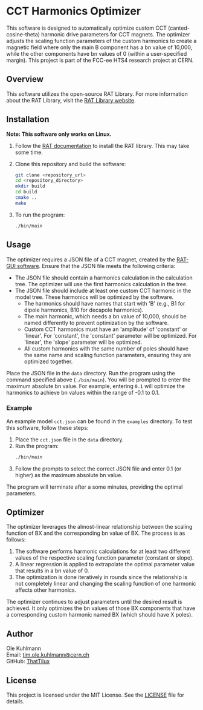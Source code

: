 # CCT Harmonics Optimizer

This software is designed to automatically optimize custom CCT (canted-cosine-theta) harmonic drive parameters for CCT magnets. The optimizer adjusts the scaling function parameters of the custom harmonics to create a magnetic field where only the main B component has a bn value of 10,000, while the other components have bn values of 0 (within a user-specified margin). This project is part of the FCC-ee HTS4 research project at CERN.

## Overview

This software utilizes the open-source RAT Library. For more information about the RAT Library, visit the [RAT Library website](https://rat-gui.com/library.html).

## Installation

**Note: This software only works on Linux.**

1. Follow the [RAT documentation](https://gitlab.com/Project-Rat/rat-documentation) to install the RAT library. This may take some time.

2. Clone this repository and build the software:
    ```sh
    git clone <repository_url>
    cd <repository_directory>
    mkdir build
    cd build
    cmake ..
    make
    ```

3. To run the program:
    ```sh
    ./bin/main
    ```

## Usage

The optimizer requires a JSON file of a CCT magnet, created by the [RAT-GUI software](https://rat-gui.com/index.html). Ensure that the JSON file meets the following criteria:

- The JSON file should contain a harmonics calculation in the calculation tree. The optimizer will use the first harmonics calculation in the tree.
- The JSON file should include at least one custom CCT harmonic in the model tree. These harmonics will be optimized by the software.
    - The harmonics should have names that start with 'B' (e.g., B1 for dipole harmonics, B10 for decapole harmonics).
    - The main harmonic, which needs a bn value of 10,000, should be named differently to prevent optimization by the software.
    - Custom CCT harmonics must have an 'amplitude' of 'constant' or 'linear'. For 'constant', the 'constant' parameter will be optimized. For 'linear', the 'slope' parameter will be optimized.
    - All custom harmonics with the same number of poles should have the same name and scaling function parameters, ensuring they are optimized together.


Place the JSON file in the `data` directory. Run the program using the command specified above (`./bin/main`). You will be prompted to enter the maximum absolute bn value. For example, entering `0.1` will optimize the harmonics to achieve bn values within the range of -0.1 to 0.1.

### Example

An example model `cct.json` can be found in the `examples` directory. To test this software, follow these steps:

1. Place the `cct.json` file in the `data` directory.
2. Run the program:
    ```sh
    ./bin/main
    ```
3. Follow the prompts to select the correct JSON file and enter 0.1 (or higher) as the maximum absolute bn value.

The program will terminate after a some minutes, providing the optimal parameters.

## Optimizer

The optimizer leverages the almost-linear relationship between the scaling function of BX and the corresponding bn value of BX. The process is as follows:

1. The software performs harmonic calculations for at least two different values of the respective scaling function parameter (constant or slope).
2. A linear regression is applied to extrapolate the optimal parameter value that results in a bn value of 0.
3. The optimization is done iteratively in rounds since the relationship is not completely linear and changing the scaling function of one harmonic affects other harmonics.

The optimizer continues to adjust parameters until the desired result is achieved. It only optimizes the bn values of those BX components that have a corresponding custom harmonic named BX (which should have X poles).

## Author

Ole Kuhlmann  
Email: [tim.ole.kuhlmann@cern.ch](mailto:tim.ole.kuhlmann@cern.ch)  
GitHub: [ThatTilux](https://github.com/ThatTilux)

## License

This project is licensed under the MIT License. See the [LICENSE](LICENSE) file for details.
